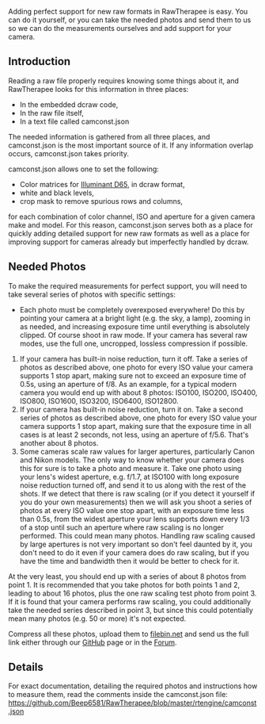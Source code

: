 Adding perfect support for new raw formats in RawTherapee is easy. You
can do it yourself, or you can take the needed photos and send them to
us so we can do the measurements ourselves and add support for your
camera.

## Introduction

Reading a raw file properly requires knowing some things about it, and
RawTherapee looks for this information in three places:

- In the embedded dcraw code,
- In the raw file itself,
- In a text file called camconst.json

The needed information is gathered from all three places, and
camconst.json is the most important source of it. If any information
overlap occurs, camconst.json takes priority.

camconst.json allows one to set the following:

- Color matrices for [Illuminant
  D65](http://en.wikipedia.org/wiki/Illuminant_D65), in dcraw format,
- white and black levels,
- crop mask to remove spurious rows and columns,

for each combination of color channel, ISO and aperture for a given
camera make and model. For this reason, camconst.json serves both as a
place for quickly adding detailed support for new raw formats as well as
a place for improving support for cameras already but imperfectly
handled by dcraw.

## Needed Photos

To make the required measurements for perfect support, you will need to
take several series of photos with specific settings:

- Each photo must be completely overexposed everywhere! Do this by
  pointing your camera at a bright light (e.g. the sky, a lamp), zooming
  in as needed, and increasing exposure time until everything is
  absolutely clipped. Of course shoot in raw mode. If your camera has
  several raw modes, use the full one, uncropped, lossless compression
  if possible.

1.  If your camera has built-in noise reduction, turn it off. Take a
    series of photos as described above, one photo for every ISO value
    your camera supports 1 stop apart, making sure not to exceed an
    exposure time of 0.5s, using an aperture of f/8. As an example, for
    a typical modern camera you would end up with about 8 photos:
    ISO100, ISO200, ISO400, ISO800, ISO1600, ISO3200, ISO6400, ISO12800.
2.  If your camera has built-in noise reduction, turn it on. Take a
    second series of photos as described above, one photo for every ISO
    value your camera supports 1 stop apart, making sure that the
    exposure time in all cases is at least 2 seconds, not less, using an
    aperture of f/5.6. That's another about 8 photos.
3.  Some cameras scale raw values for larger apertures, particularly
    Canon and Nikon models. The only way to know whether your camera
    does this for sure is to take a photo and measure it. Take one photo
    using your lens's widest aperture, e.g. f/1.7, at ISO100 with long
    exposure noise reduction turned off, and send it to us along with
    the rest of the shots. If we detect that there is raw scaling (or if
    you detect it yourself if you do your own measurements) then we will
    ask you shoot a series of photos at every ISO value one stop apart,
    with an exposure time less than 0.5s, from the widest aperture your
    lens supports down every 1/3 of a stop until such an aperture where
    raw scaling is no longer performed. This could mean many photos.
    Handling raw scaling caused by large apertures is not very important
    so don't feel daunted by it, you don't need to do it even if your
    camera does do raw scaling, but if you have the time and bandwidth
    then it would be better to check for it.

At the very least, you should end up with a series of about 8 photos
from point 1. It is recommended that you take photos for both points 1
and 2, leading to about 16 photos, plus the one raw scaling test photo
from point 3. If it is found that your camera performs raw scaling, you
could additionally take the needed series described in point 3, but
since this could potentially mean many photos (e.g. 50 or more) it's not
expected.

Compress all these photos, upload them to
[filebin.net](http://filebin.net/) and send us the full link either
through our [GitHub](https://github.com/Beep6581/RawTherapee/issues/new)
page or in the [Forum](http://rawtherapee.com/forum).

## Details

For exact documentation, detailing the required photos and instructions
how to measure them, read the comments inside the camconst.json file:
<https://github.com/Beep6581/RawTherapee/blob/master/rtengine/camconst.json>